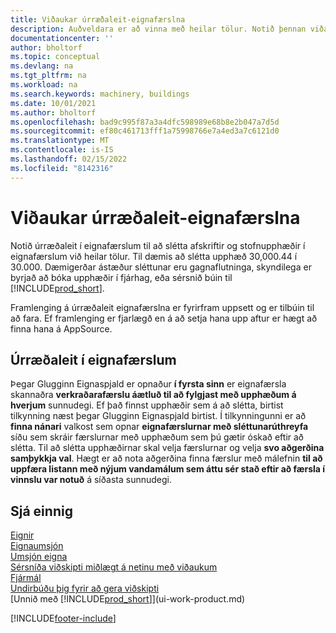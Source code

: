 ```yaml
---
title: Viðaukar úrræðaleit-eignafærslna
description: Auðveldara er að vinna með heilar tölur. Notið þennan viðauka til að slétta upphæðir fyrir eignir í Eignahöfuðbók.
documentationcenter: ''
author: bholtorf
ms.topic: conceptual
ms.devlang: na
ms.tgt_pltfrm: na
ms.workload: na
ms.search.keywords: machinery, buildings
ms.date: 10/01/2021
ms.author: bholtorf
ms.openlocfilehash: bad9c995f87a3a4dfc598989e68b8e2b047a7d5d
ms.sourcegitcommit: ef80c461713fff1a75998766e7a4ed3a7c6121d0
ms.translationtype: MT
ms.contentlocale: is-IS
ms.lasthandoff: 02/15/2022
ms.locfileid: "8142316"
---
```

# <a name="the-troubleshooting-fa-ledger-entries-extension"></a>Viðaukar úrræðaleit-eignafærslna
Notið úrræðaleit í eignafærslum til að slétta afskriftir og stofnupphæðir í eignafærslum við heilar tölur. Til dæmis að slétta upphæð 30,000.44 í 30.000. Dæmigerðar ástæður sléttunar eru gagnaflutninga, skyndilega er byrjað að bóka upphæðir í fjárhag, eða sérsnið búin til [!INCLUDE[prod_short](includes/prod_short.md)].

Framlenging á úrræðaleit eignafærslna er fyrirfram uppsett og er tilbúin til að fara. Ef framlenging er fjarlægð en á að setja hana upp aftur er hægt að finna hana á AppSource.

## <a name="troubleshooting-fixed-asset-ledger-entries"></a>Úrræðaleit í eignafærslum
Þegar Glugginn Eignaspjald er opnaður **í fyrsta sinn** er eignafærsla skannaðra **verkraðarafærslu áætluð til að fylgjast með upphæðum á hverjum** sunnudegi. Ef það finnst upphæðir sem á að slétta, birtist tilkynning næst þegar Glugginn Eignaspjald birtist. Í tilkynningunni er að **finna nánari** valkost sem opnar **eignafærslurnar með sléttunarúthreyfa** síðu sem skráir færslurnar með upphæðum sem þú gætir óskað eftir að slétta. Til að slétta upphæðirnar skal velja færslurnar og velja **svo aðgerðina samþykkja val**. Hægt er að nota aðgerðina finna færslur með málefnin **til að uppfæra listann með nýjum vandamálum sem áttu sér stað eftir að færsla í vinnslu var notuð** á síðasta sunnudegi.

## <a name="see-also"></a>Sjá einnig
[Eignir](fa-manage.md)  
[Eignaumsjón](fa-manage.md)  
[Umsjón eigna](fa-how-maintain.md)  
[Sérsníða viðskipti miðlægt á netinu með viðaukum](ui-extensions.md)  
[Fjármál](finance.md)  
[Undirbúðu þig fyrir að gera viðskipti](ui-get-ready-business.md)  
[Unnið með [!INCLUDE[prod_short](includes/prod_short.md)]](ui-work-product.md)  


[!INCLUDE[footer-include](includes/footer-banner.md)]



